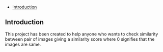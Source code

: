 <!-- vim-markdown-toc GFM -->

* [Introduction](#introduction)

<!-- vim-markdown-toc -->

## Introduction

This project has been created to help anyone who wants to check similarity between pair of images giving a similarity score where 0 signifies that the images are same.